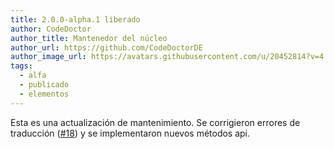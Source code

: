 ```yaml
---
title: 2.0.0-alpha.1 liberado
author: CodeDoctor
author_title: Mantenedor del núcleo
author_url: https://github.com/CodeDoctorDE
author_image_url: https://avatars.githubusercontent.com/u/20452814?v=4
tags:
  - alfa
  - publicado
  - elementos
---
```


Esta es una actualización de mantenimiento. Se corrigieron errores de traducción ([#18](https://github.com/CodeDoctorDE/ItemMods/issues/18)) y se implementaron nuevos métodos api.
